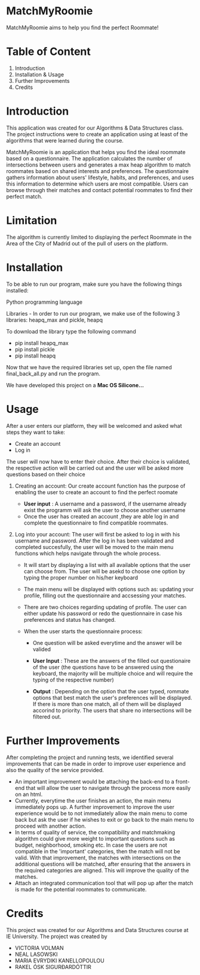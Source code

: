 # MatchMyRoomie

MatchMyRoomie aims to help you find the perfect Roommate!


# Table of Content 

1. Introduction 
2. Installation & Usage 
3. Further Improvements 
4. Credits 

# Introduction

This application was created for our Algorithms & Data Structures class. The project instructions were to create an application using at least of the algorithms that were learned during the course. 

MatchMyRoomie is an application that helps you find the ideal roommate based on a questionnaire. The application calculates the number of intersections between users and generates a max heap algorithm to match roommates based on shared interests and preferences. The questionnaire gathers information about users' lifestyle, habits, and preferences, and uses this information to determine which users are most compatible. Users can browse through their matches and contact potential roommates to find their perfect match.

# Limitation 

The algorithm is currently limited to displaying the perfect Roommate in the Area of the City of Madrid out of the pull of users on the platform.


# Installation 

To be able to run our program, make sure you have the following things installed:

Python programming language 

Libraries - In order to run our program, we make use of the following 3 libraries: heapq_max and pickle, heapq

To download the library type the following command
- pip install heapq_max 
- pip install pickle 
- pip install heapq

Now that we have the required libraries set up, open the file named final_back_all.py and run the program.

We have developed this project on a **Mac OS Silicone...**

# Usage

After a user enters our platform, they will be welcomed and asked what steps they want to take: 

- Create an account 
- Log in 

The user will now have to enter their choice. After their choice is validated, the respective action will be carried out and the user will be asked more questions based on their choice

1. Creating an account: Our create account function has the purpose of enabling the user to create an account to find the perfect roomate 

      - **User input** : A username and a password, if the username already exist the         programm will ask the user to choose another username 
      - Once the user has created an account ,they are able log in and complete the           questionnaire to find compatible roommates.

2. Log into your account: The user will first be asked to log in with his username and password. After the log in has been validated and completed succesfully, the user will be moved to the main menu functions which helps navigate through the whole process.
      
      - It will start by displaying a list with all available options that the user          can choose from. The user will be asekd to choose one option by typing the            proper number on his/her keyboard
      
      - The main menu will be displayed with options such as: updating your profile,         filling out the questionnaire and accsessing your matches.
      
      - There are two choices regarding updating of profile. The user can either update his password or redo the questionnaire in case his preferences and status has changed. 
     
      - When the user starts the questionnaire process: 
      
           - One question will be asked everytime and the answer will be valided 
            
           - **User Input** : These are the answers of the filled out questionaire of the user (the                                 questions have to be answered using the keyboard, the majority will be multiple                               choice and will require the typing of the respective number)
            
           - **Output** : Depending on the option that the user typed, rommate options that best match the                      user's preferences will be displayed. If there is more than one match, all of                          them will be displayed accorind to priority. The users that share no                                  intersections will be filtered out. 


# Further Improvements

After completing the project and running tests, we identified several improvements that can be made in order to improve user experience and also the quality of the service provided. 

- An important improvement would be attaching the back-end to a front-end that will allow the user to navigate through the process more easily on an html. 
- Currently, everytime the user finishes an action, the main menu immediately pops up. A further improvement to improve the user experience would be to not immediately allow the main menu to come back but ask the user if he wishes to exit or go back to the main menu to proceed with another action. 
- In terms of quality of service, the compatibility and matchmaking algorithm could give more weight to important questions such as budget, neighborhood, smoking etc. In case the users are not compatible in the 'important' categories, then the match will not be valid. With that improvement, the matches with intersections on the additional questions will be matched, after ensuring that the answers in the required categories are aligned. This will improve the quality of the matches. 
- Attach an integrated communication tool that will pop up after the match is made for the potential roommates to communicate. 



# Credits 

This project was created for our Algorithms and Data Structures course at IE University. The project was created by 

- VICTORIA VOLMAN
- NEAL LASOWSKI 
- MARIA EVRYDIKI KANELLOPOULOU
- RAKEL ÓSK SIGURÐARDÓTTIR



